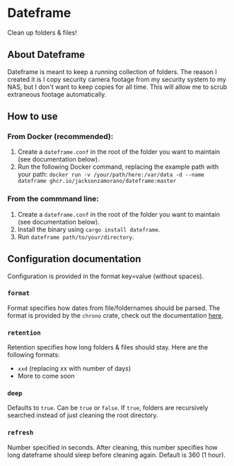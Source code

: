 # Dateframe

Clean up folders & files!

## About Dateframe
Dateframe is meant to keep a running collection of folders. The reason I created it is I copy security camera footage from my security system to my NAS, but I don't want to keep copies for all time. This will allow me to scrub extraneous footage automatically.

## How to use

### From Docker (recommended):
1. Create a `dateframe.conf` in the root of the folder you want to maintain (see documentation below).
2. Run the following Docker command, replacing the example path with your path:
`docker run -v /your/path/here:/var/data -d --name dateframe ghcr.io/jacksonzamorano/dateframe:master`

### From the commmand line:
1. Create a `dateframe.conf` in the root of the folder you want to maintain (see documentation below).
2. Install the binary using `cargo install dateframe`.
3. Run `dateframe path/to/your/directory`.

## Configuration documentation
Configuration is provided in the format key=value (without spaces).

### `format`
Format specifies how dates from file/foldernames should be parsed. The format is provided by the `chrono` crate, check out the documentation [here](https://docs.rs/chrono/latest/chrono/format/strftime/index.html#specifiers).

### `retention`
Retention specifies how long folders & files should stay. Here are the following formats:
- `xxd` (replacing xx with number of days)
- More to come soon

### `deep`
Defaults to `true`. Can be `true` or `false`. If `true`, folders are recursively searched instead of just cleaning the root directory.

### `refresh`
Number specified in seconds. After cleaning, this number specifies how long dateframe should sleep before cleaning again. Default is 360 (1 hour).